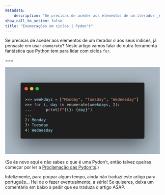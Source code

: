 ```yaml
---
metadata:
    description: "Se precisas de aceder aos elementos de um iterador _e_ aos seus índices, já pensaste em usar a função enumerate?"
show_call_to_action: false
title: "Enumerações em ciclos | Pydon't"
---
```


Se precisas de aceder aos elementos de um iterador _e_ aos seus índices,
já pensaste em usar `enumerate`?
Neste artigo vamos falar de outra ferramenta fantástica que Python tem
para lidar com ciclos `for`.

===

![Código Python que usa `enumerate`.](thumbnail.png)

(Se és novo aqui e não sabes o que é uma Pydon't, então talvez queiras começar por
ler a [Proclamação das Pydon'ts][manifesto].)

Infelizmente, para poupar algum tempo, ainda não traduzi este artigo para português...
Hei de o fazer eventualmente, a sério!
Se quiseres, deixa um comentário em baixo a pedir que eu traduza o artigo ASAP.


[subscribe]: https://mathspp.com/subscribe
[manifesto]: /blog/pydonts/pydont-manifesto
[csv]: https://docs.python.org/3/library/csv.html
[pathlib]: https://docs.python.org/3/library/pathlib.html

